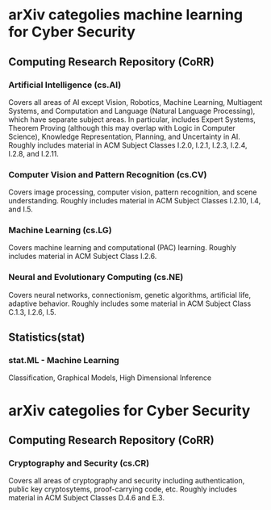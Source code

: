 # arXiv categolies machine learning for Cyber Security
## Computing Research Repository (CoRR)
### Artificial Intelligence (cs.AI)
Covers all areas of AI except Vision, Robotics, Machine Learning, Multiagent Systems, and Computation and Language (Natural Language Processing), which have separate subject areas. In particular, includes Expert Systems, Theorem Proving (although this may overlap with Logic in Computer Science), Knowledge Representation, Planning, and Uncertainty in AI. Roughly includes material in ACM Subject Classes I.2.0, I.2.1, I.2.3, I.2.4, I.2.8, and I.2.11.
### Computer Vision and Pattern Recognition (cs.CV)
Covers image processing, computer vision, pattern recognition, and scene understanding. Roughly includes material in ACM Subject Classes I.2.10, I.4, and I.5.
### Machine Learning (cs.LG)
Covers machine learning and computational (PAC) learning. Roughly includes material in ACM Subject Class I.2.6.
### Neural and Evolutionary Computing (cs.NE)
Covers neural networks, connectionism, genetic algorithms, artificial life, adaptive behavior. Roughly includes some material in ACM Subject Class C.1.3, I.2.6, I.5.
## Statistics(stat)
### stat.ML - Machine Learning
Classification, Graphical Models, High Dimensional Inference

# arXiv categolies for Cyber Security
## Computing Research Repository (CoRR)
### Cryptography and Security (cs.CR)
Covers all areas of cryptography and security including authentication, public key cryptosytems, proof-carrying code, etc. Roughly includes material in ACM Subject Classes D.4.6 and E.3.
